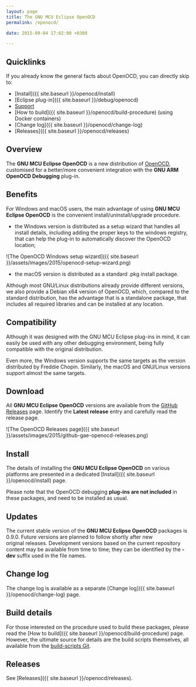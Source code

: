 ```yaml
---
layout: page
title: The GNU MCU Eclipse OpenOCD
permalink: /openocd/

date: 2015-09-04 17:02:00 +0300

---
```


## Quicklinks

If you already know the general facts about OpenOCD, you can directly skip to:

* [Install]({{ site.baseurl }}/openocd/install)
* [Eclipse plug-in]({{ site.baseurl }}/debug/openocd)
* [Support](https://github.com/gnu-mcu-eclipse/openocd/issues/1)
* [How to build]({{ site.baseurl }}/openocd/build-procedure) (using Docker containers)
* [Change log]({{ site.baseurl }}/openocd/change-log)
* [Releases]({{ site.baseurl }}/openocd/releases)

## Overview

The **GNU MCU Eclipse OpenOCD** is a new distribution of [OpenOCD](http://openocd.org), customised for a better/more convenient integration with the **GNU ARM OpenOCD Debugging** plug-in.

## Benefits

For Windows and macOS users, the main advantage of using **GNU MCU Eclipse OpenOCD** is the convenient install/uninstall/upgrade procedure.

  * the Windows version is distributed as a setup wizard that handles all install details, including adding the proper keys to the windows registry, that can help the plug-in to automatically discover the OpenOCD location;

![The OpenOCD Windows setup wizard]({{ site.baseurl }}/assets/images/2015/openocd-setup-wizard.png)

  * the macOS version is distributed as a standard .pkg install package.
  

Although most GNU/Linux distributions already provide different versions, we also provide a Debian x64 version of OpenOCD, which, compared to the standard distribution, has the advantage that is a standalone package, that includes all required libraries and can be installed at any location.

## Compatibility

Although it was designed with the GNU MCU Eclipse plug-ins in mind, it can easily be used with any other debugging environment, being fully compatible with the original distribution.

Even more, the Windows version supports the same targets as the version distributed by Freddie Chopin. Similarly, the macOS and GNU/Linux versions support almost the same targets.

## Download

All **GNU MCU Eclipse OpenOCD** versions are available from the [GitHub Releases](https://github.com/gnu-mcu-eclipse/openocd/releases) page. Identify the **Latest release** entry and carefully read the release page.

![The OpenOCD Releases page]({{ site.baseurl }}/assets/images/2015/github-gae-openocd-releases.png)

## Install

The details of installing the **GNU MCU Eclipse OpenOCD** on various platforms are presented in a dedicated [Install]({{ site.baseurl }}/openocd/install) page.

Please note that the OpenOCD debugging **plug-ins are not included** in these packages, and need to be installed as usual.

## Updates

The current stable version of the **GNU MCU Eclipse OpenOCD** packages is 0.9.0. Future versions are planned to follow shortly after new original releases. Development versions based on the current repository content may be available from time to time; they can be identified by the **-dev** suffix used in the file names.

## Change log

The change log is available as a separate [Change log]({{ site.baseurl }}/openocd/change-log) page.

## Build details

For those interested on the procedure used to build these packages, please read the [How to build]({{ site.baseurl }}/openocd/build-procedure) page. However, the ultimate source for details are the build scripts themselves, all available from the [build-scripts Git](https://github.com/gnu-mcu-eclipse/build-scripts/tree/master/scripts).

## Releases

See [Releases]({{ site.baseurl }}/openocd/releases).
